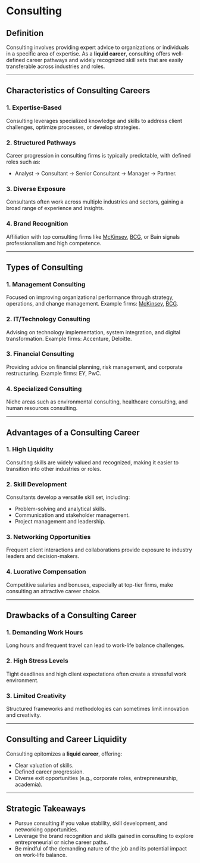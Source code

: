 # Consulting

## Definition

Consulting involves providing expert advice to organizations or individuals in a specific area of expertise. As a **liquid career**, consulting offers well-defined career pathways and widely recognized skill sets that are easily transferable across industries and roles.

***

## Characteristics of Consulting Careers

### 1. **Expertise-Based**

Consulting leverages specialized knowledge and skills to address client challenges, optimize processes, or develop strategies.

### 2. **Structured Pathways**

Career progression in consulting firms is typically predictable, with defined roles such as:

* Analyst → Consultant → Senior Consultant → Manager → Partner.

### 3. **Diverse Exposure**

Consultants often work across multiple industries and sectors, gaining a broad range of experience and insights.

### 4. **Brand Recognition**

Affiliation with top consulting firms like [McKinsey](../../../literary_products/joes_notes/MCKINSEY.md), [BCG](BCG.md), or Bain signals professionalism and high competence.

***

## Types of Consulting

### 1. **Management Consulting**

Focused on improving organizational performance through strategy, operations, and change management. Example firms: [McKinsey](../../../literary_products/joes_notes/MCKINSEY.md), [BCG](BCG.md).

### 2. **IT/Technology Consulting**

Advising on technology implementation, system integration, and digital transformation. Example firms: Accenture, Deloitte.

### 3. **Financial Consulting**

Providing advice on financial planning, risk management, and corporate restructuring. Example firms: EY, PwC.

### 4. **Specialized Consulting**

Niche areas such as environmental consulting, healthcare consulting, and human resources consulting.

***

## Advantages of a Consulting Career

### 1. **High Liquidity**

Consulting skills are widely valued and recognized, making it easier to transition into other industries or roles.

### 2. **Skill Development**

Consultants develop a versatile skill set, including:

* Problem-solving and analytical skills.
* Communication and stakeholder management.
* Project management and leadership.

### 3. **Networking Opportunities**

Frequent client interactions and collaborations provide exposure to industry leaders and decision-makers.

### 4. **Lucrative Compensation**

Competitive salaries and bonuses, especially at top-tier firms, make consulting an attractive career choice.

***

## Drawbacks of a Consulting Career

### 1. **Demanding Work Hours**

Long hours and frequent travel can lead to work-life balance challenges.

### 2. **High Stress Levels**

Tight deadlines and high client expectations often create a stressful work environment.

### 3. **Limited Creativity**

Structured frameworks and methodologies can sometimes limit innovation and creativity.

***

## Consulting and Career Liquidity

Consulting epitomizes a **liquid career**, offering:

* Clear valuation of skills.
* Defined career progression.
* Diverse exit opportunities (e.g., corporate roles, entrepreneurship, academia).

***

## Strategic Takeaways

* Pursue consulting if you value stability, skill development, and networking opportunities.
* Leverage the brand recognition and skills gained in consulting to explore entrepreneurial or niche career paths.
* Be mindful of the demanding nature of the job and its potential impact on work-life balance.
